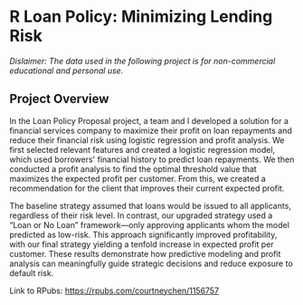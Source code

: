 # R Loan Policy: Minimizing Lending Risk

*Dislaimer: The data used in the following project is for non-commercial educational and personal use.*

## Project Overview

In the Loan Policy Proposal project, a team and I developed a solution for a financial services company to maximize their profit on loan repayments and reduce their financial risk using logistic regression and profit analysis. We first selected relevant features and created a logistic regression model, which used borrowers' financial history to predict loan repayments. We then conducted a profit analysis to find the optimal threshold value that maximizes the expected profit per customer. From this, we created a recommendation for the client that improves their current expected profit. 

The baseline strategy assumed that loans would be issued to all applicants, regardless of their risk level. In contrast, our upgraded strategy used a “Loan or No Loan” framework—only approving applicants whom the model predicted as low-risk. This approach significantly improved profitability, with our final strategy yielding a tenfold increase in expected profit per customer. These results demonstrate how predictive modeling and profit analysis can meaningfully guide strategic decisions and reduce exposure to default risk.

Link to RPubs: https://rpubs.com/courtneychen/1156757
